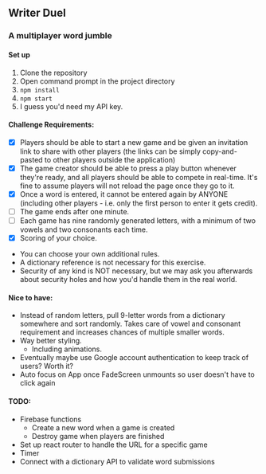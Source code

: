## Writer Duel
### A multiplayer word jumble
#### Set up
1. Clone the repository
2. Open command prompt in the project directory
3. `npm install`
4. `npm start`
5. I guess you'd need my API key.
#### Challenge Requirements:
- [x] Players should be able to start a new game and be given an invitation link to share with other players (the links can be simply copy-and-pasted to other players outside the application)
- [x] The game creator should be able to press a play button whenever they're ready, and all players should be able to compete in real-time. It's fine to assume players will not reload the page once they go to it.
- [x] Once a word is entered, it cannot be entered again by ANYONE (including other players - i.e. only the first person to enter it gets credit).
- [ ] The game ends after one minute.
- [ ] Each game has nine randomly generated letters, with a minimum of two vowels and two consonants each time.
- [x] Scoring of your choice.
- You can choose your own additional rules.
- A dictionary reference is not necessary for this exercise.
- Security of any kind is NOT necessary, but we may ask you afterwards about security holes and how you'd handle them in the real world.

#### Nice to have:
* Instead of random letters, pull 9-letter words from a dictionary somewhere and sort randomly. Takes care of vowel and consonant requirement and increases chances of multiple smaller words.
* Way better styling.
  * Including animations.
* Eventually maybe use Google account authentication to keep track of users? Worth it?
* Auto focus on App once FadeScreen unmounts so user doesn't have to click again

#### TODO:
* Firebase functions
  * Create a new word when a game is created
  * Destroy game when players are finished
* Set up react router to handle the URL for a specific game
* Timer
* Connect with a dictionary API to validate word submissions
